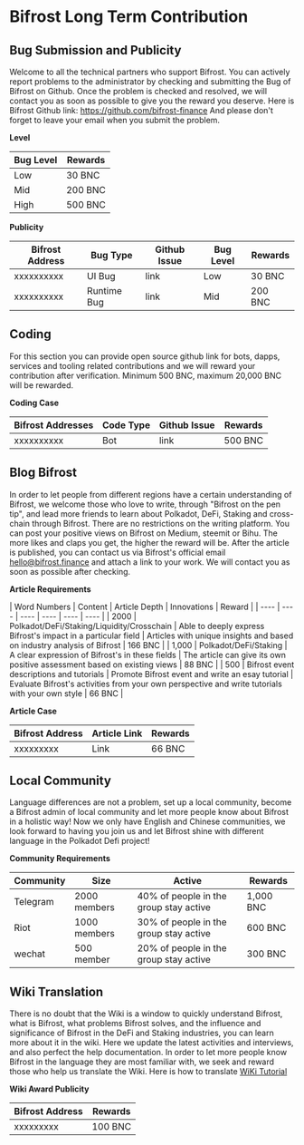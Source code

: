 # Bifrost Long Term Contribution

## Bug Submission and Publicity

Welcome to all the technical partners who support Bifrost. You can actively report problems to the administrator by checking and submitting the Bug of Bifrost on Github. Once the problem is checked and resolved, we will contact you as soon as possible to give you the reward you deserve. Here is Bifrost Github link: <https://github.com/bifrost-finance> And please don't forget to leave your email when you submit the problem.

**Level**

| Bug Level  | Rewards  |
| ----  | ----  |
| Low | 30 BNC |
| Mid | 200 BNC |
| High | 500 BNC |

**Publicity**

|  Bifrost Address   | Bug Type  | Github Issue | Bug Level | Rewards |
|  ----  | ----  | ----  | ----  | ---- |
| xxxxxxxxxx  | UI Bug | link | Low | 30 BNC |
| xxxxxxxxxx  | Runtime Bug | link | Mid | 200 BNC |

## Coding

 For this section you can provide open source github link for bots, dapps, services and tooling related contributions and we will reward your contribution after verification. Minimum 500 BNC, maximum 20,000 BNC will be rewarded.

**Coding Case**

|  Bifrost Addresses   | Code Type  | Github Issue  | Rewards  |
|  ----  | ----  | ----  | ----  |
| xxxxxxxxxx  | Bot | link | 500 BNC |

## Blog Bifrost

In order to let people from different regions have a certain understanding of Bifrost, we welcome those who love to write, through "Bifrost on the pen tip", and lead more friends to learn about Polkadot, DeFi, Staking and cross-chain through Bifrost. There are no restrictions on the writing platform. You can post your positive views on Bifrost on Medium, steemit or Bihu. The more likes and claps you get, the higher the reward will be. After the article is published, you can contact us via Bifrost's official email <hello@bifrost.finance> and attach a link to your work. We will contact you as soon as possible after checking.

**Article Requirements**

| Word Numbers  | Content  | Article Depth  | Innovations  |  Reward  |
|  ----  | ----  | ----  | ----  | ----  | ----  |
| 2000 | Polkadot/DeFi/Staking/Liquidity/Crosschain | Able to deeply express Bifrost's impact in a particular field | Articles with unique insights and based on industry analysis of Bifrost | 166 BNC |
| 1,000 | Polkadot/DeFi/Staking | A clear expression of Bifrost's in these fields | The article can give its own positive assessment based on existing views | 88 BNC |
| 500 | Bifrost event descriptions and tutorials | Promote Bifrost event and write an esay tutorial | Evaluate Bifrost's activities from your own perspective and write tutorials with your own style | 66 BNC |

**Article Case**

|  Bifrost Address   | Article Link  | Rewards  |
|  ----  | ----  | ----  |
| xxxxxxxxx  | Link | 66 BNC  |

## Local Community

Language differences are not a problem, set up a local community, become a Bifrost admin of local community and let more people know about Bifrost in a holistic way! Now we only have English and Chinese communities, we look forward to having you join us and let Bifrost shine with different language in the Polkadot Defi project!

**Community Requirements**

|  Community   | Size  | Active  | Rewards  |
|  ----  | ----  | ----  | ----  |
| Telegram  | 2000 members | 40% of people in the group stay active | 1,000 BNC |
| Riot  | 1000 members | 30% of people in the group stay active | 600 BNC |
| wechat  | 500 member | 20% of people in the group stay active | 300 BNC |

## Wiki Translation

There is no doubt that the Wiki is a window to quickly understand Bifrost, what is Bifrost, what problems Bifrost solves, and the influence and significance of Bifrost in the DeFi and Staking industries, you can learn more about it in the wiki. Here we update the latest activities and interviews, and also perfect the help documentation. In order to let more people know Bifrost in the language they are most familiar with, we seek and reward those who help us translate the Wiki. Here is how to translate [WiKi Tutorial](https://wiki.bifrost.finance/en/help/wiki-translation-register-tutorials.html)

**Wiki Award Publicity**

|Bifrost Address | Rewards  |
|---- |  ----  |
|xxxxxxxxx| 100 BNC |
